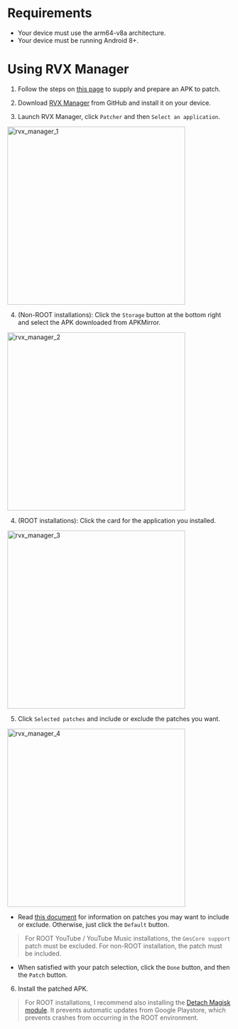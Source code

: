Requirements
==

- Your device must use the arm64-v8a architecture.
- Your device must be running Android 8+.


Using RVX Manager
==

1. Follow the steps on [this page](https://github.com/inotia00/revanced-documentation/blob/main/docs/supplying-an-apk.md) to supply and prepare an APK to patch.


2. Download [RVX Manager](https://github.com/inotia00/revanced-manager/releases/latest) from GitHub and install it on your device.


3. Launch RVX Manager, click `Patcher` and then `Select an application`.

<img src="https://github.com/inotia00/revanced-documentation/blob/main/images/rvx_manager_1.png" alt="rvx_manager_1" width="400"/>


4. (Non-ROOT installations): Click the `Storage` button at the bottom right and select the APK downloaded from APKMirror.

<img src="https://github.com/inotia00/revanced-documentation/blob/main/images/rvx_manager_2.png" alt="rvx_manager_2" width="400"/>


4. (ROOT installations): Click the card for the application you installed.

<img src="https://github.com/inotia00/revanced-documentation/blob/main/images/rvx_manager_3.png" alt="rvx_manager_3" width="400"/>


5. Click `Selected patches` and include or exclude the patches you want.

<img src="https://github.com/inotia00/revanced-documentation/blob/main/images/rvx_manager_4.png" alt="rvx_manager_4" width="400"/>


- Read [this document](https://github.com/inotia00/revanced-documentation/blob/main/docs/information-about-patches.md) for information on patches you may want to include or exclude. Otherwise, just click the `Default` button.

> For ROOT YouTube / YouTube Music installations, the `GmsCore support` patch must be excluded. For non-ROOT installation, the patch must be included.

- When satisfied with your patch selection, click the `Done` button, and then the `Patch` button. 


6. Install the patched APK.

> For ROOT installations, I recommend also installing the [Detach Magisk module](https://forum.xda-developers.com/t/module-detach3-detach-market-links.3447494/). It prevents automatic updates from Google Playstore, which prevents crashes from occurring in the ROOT environment.
